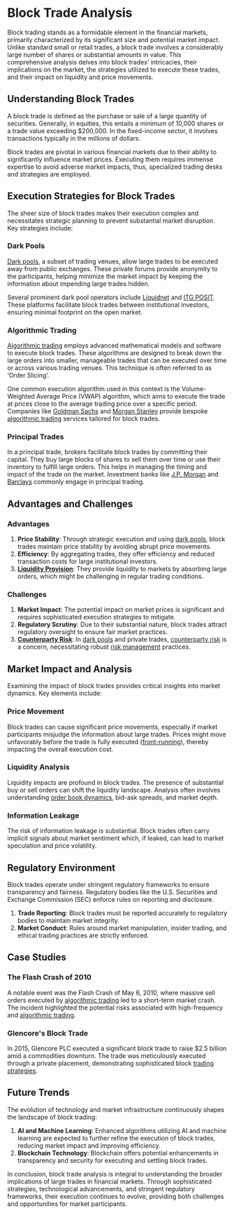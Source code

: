 # Block Trade Analysis

Block trading stands as a formidable element in the financial markets, primarily characterized by its significant size and potential market impact. Unlike standard small or retail trades, a block trade involves a considerably large number of shares or substantial amounts in value. This comprehensive analysis delves into block trades' intricacies, their implications on the market, the strategies utilized to execute these trades, and their impact on liquidity and price movements.

## Understanding Block Trades

A block trade is defined as the purchase or sale of a large quantity of securities. Generally, in equities, this entails a minimum of 10,000 shares or a trade value exceeding $200,000. In the fixed-income sector, it involves transactions typically in the millions of dollars. 

Block trades are pivotal in various financial markets due to their ability to significantly influence market prices. Executing them requires immense expertise to avoid adverse market impacts, thus, specialized trading desks and strategies are employed.

## Execution Strategies for Block Trades

The sheer size of block trades makes their execution complex and necessitates strategic planning to prevent substantial market disruption. Key strategies include:

### Dark Pools

[Dark pools](../d/dark_pools.md), a subset of trading venues, allow large trades to be executed away from public exchanges. These private forums provide anonymity to the participants, helping minimize the market impact by keeping the information about impending large trades hidden.

Several prominent dark pool operators include [Liquidnet](https://www.liquidnet.com/) and [ITG POSIT](https://www.itg.com/posit/). These platforms facilitate block trades between institutional investors, ensuring minimal footprint on the open market.

### Algorithmic Trading

[Algorithmic trading](../a/algorithmic_trading.md) employs advanced mathematical models and software to execute block trades. These algorithms are designed to break down the large orders into smaller, manageable trades that can be executed over time or across various trading venues. This technique is often referred to as ‘Order Slicing’.

One common execution algorithm used in this context is the Volume-Weighted Average Price (VWAP) algorithm, which aims to execute the trade at prices close to the average trading price over a specific period. Companies like [Goldman Sachs](https://www.goldmansachs.com/) and [Morgan Stanley](https://www.morganstanley.com/) provide bespoke [algorithmic trading](../a/algorithmic_trading.md) services tailored for block trades.

### Principal Trades

In a principal trade, brokers facilitate block trades by committing their capital. They buy large blocks of shares to sell them over time or use their inventory to fulfill large orders. This helps in managing the timing and impact of the trade on the market. Investment banks like [J.P. Morgan](https://www.jpmorgan.com/) and [Barclays](https://home.barclays/) commonly engage in principal trading.

## Advantages and Challenges

### Advantages

1. **Price Stability**: Through strategic execution and using [dark pools](../d/dark_pools.md), block trades maintain price stability by avoiding abrupt price movements.
2. **Efficiency**: By aggregating trades, they offer efficiency and reduced transaction costs for large institutional investors.
3. **[Liquidity Provision](../l/liquidity_provision.md)**: They provide liquidity to markets by absorbing large orders, which might be challenging in regular trading conditions.

### Challenges

1. **Market Impact**: The potential impact on market prices is significant and requires sophisticated execution strategies to mitigate.
2. **Regulatory Scrutiny**: Due to their substantial nature, block trades attract regulatory oversight to ensure fair market practices.
3. **[Counterparty Risk](../c/counterparty_risk.md)**: In [dark pools](../d/dark_pools.md) and private trades, [counterparty risk](../c/counterparty_risk.md) is a concern, necessitating robust [risk management](../r/risk_management.md) practices.

## Market Impact and Analysis

Examining the impact of block trades provides critical insights into market dynamics. Key elements include:

### Price Movement

Block trades can cause significant price movements, especially if market participants misjudge the information about large trades. Prices might move unfavorably before the trade is fully executed ([front-running](../f/front-running.md)), thereby impacting the overall execution cost.

### Liquidity Analysis

Liquidity impacts are profound in block trades. The presence of substantial buy or sell orders can shift the liquidity landscape. Analysis often involves understanding [order book dynamics](../o/order_book_dynamics.md), bid-ask spreads, and market depth.

### Information Leakage

The risk of information leakage is substantial. Block trades often carry implicit signals about market sentiment which, if leaked, can lead to market speculation and price volatility.

## Regulatory Environment

Block trades operate under stringent regulatory frameworks to ensure transparency and fairness. Regulatory bodies like the U.S. Securities and Exchange Commission (SEC) enforce rules on reporting and disclosure.

1. **Trade Reporting**: Block trades must be reported accurately to regulatory bodies to maintain market integrity.
2. **Market Conduct**: Rules around market manipulation, insider trading, and ethical trading practices are strictly enforced.

## Case Studies

### The Flash Crash of 2010

A notable event was the Flash Crash of May 6, 2010, where massive sell orders executed by [algorithmic trading](../a/algorithmic_trading.md) led to a short-term market crash. The incident highlighted the potential risks associated with high-frequency and [algorithmic trading](../a/algorithmic_trading.md).

### Glencore's Block Trade

In 2015, Glencore PLC executed a significant block trade to raise $2.5 billion amid a commodities downturn. The trade was meticulously executed through a private placement, demonstrating sophisticated block [trading strategies](../t/trading_strategies.md).

## Future Trends

The evolution of technology and market infrastructure continuously shapes the landscape of block trading:

1. **AI and Machine Learning**: Enhanced algorithms utilizing AI and machine learning are expected to further refine the execution of block trades, reducing market impact and improving efficiency.
2. **Blockchain Technology**: Blockchain offers potential enhancements in transparency and security for executing and settling block trades.

In conclusion, block trade analysis is integral to understanding the broader implications of large trades in financial markets. Through sophisticated strategies, technological advancements, and stringent regulatory frameworks, their execution continues to evolve, providing both challenges and opportunities for market participants.